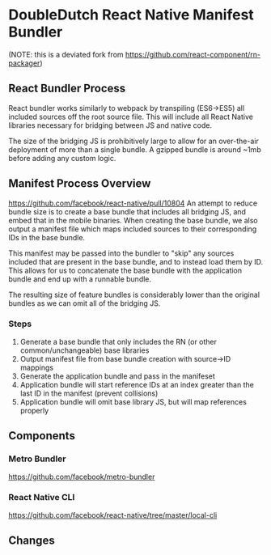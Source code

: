 # DoubleDutch React Native Manifest Bundler
(NOTE: this is a deviated fork from https://github.com/react-component/rn-packager)

## React Bundler Process
React bundler works similarly to webpack by transpiling (ES6->ES5) all included sources off the root source file. This will include all React Native libraries necessary for bridging between JS and native code.

The size of the bridging JS is prohibitively large to allow for an over-the-air deployment of more than a single bundle. A gzipped bundle is around ~1mb before adding any custom logic.

## Manifest Process Overview
https://github.com/facebook/react-native/pull/10804
An attempt to reduce bundle size is to create a base bundle that includes all bridging JS, and embed that in the mobile binaries. When creating the base bundle, we also output a manifest file which maps included sources to their corresponding IDs in the base bundle.

This manifest may be passed into the bundler to "skip" any sources included that are present in the base bundle, and to instead load them by ID. This allows for us to concatenate the base bundle with the application bundle and end up with a runnable bundle.

The resulting size of feature bundles is considerably lower than the original bundles as we can omit all of the bridging JS.

### Steps
1. Generate a base bundle that only includes the RN (or other common/unchangeable) base libraries
2. Output manifest file from base bundle creation with source->ID mappings
3. Generate the application bundle and pass in the manifeset
4. Application bundle will start reference IDs at an index greater than the last ID in the manifest (prevent collisions)
5. Application bundle will omit base library JS, but will map references properly

## Components
### Metro Bundler
https://github.com/facebook/metro-bundler

### React Native CLI
https://github.com/facebook/react-native/tree/master/local-cli

## Changes

